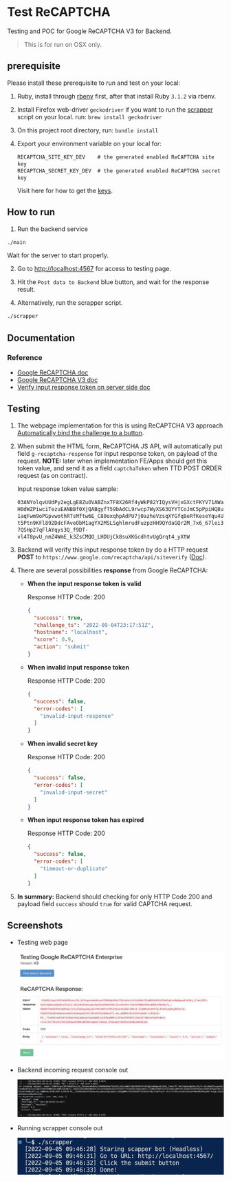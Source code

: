 # Test ReCAPTCHA

Testing and POC for Google ReCAPTCHA V3 for Backend.

> This is for run on OSX only.

## prerequisite

Please install these prerequisite to run and test on your local:

1. Ruby, install through [rbenv](https://www.digitalocean.com/community/tutorials/how-to-install-ruby-on-rails-with-rbenv-on-macos) first, after that install Ruby `3.1.2` via rbenv.
2. Install Firefox web-driver `geckodriver` if you want to run the [scrapper](/scrapper) script on your local. run: `brew install geckodriver`
3. On this project root directory, run: `bundle install`
4. Export your environment variable on your local for:

    ```
    RECAPTCHA_SITE_KEY_DEV    # the generated enabled ReCAPTCHA site key
    RECAPTCHA_SECRET_KEY_DEV  # the generated enabled ReCAPTCHA secret key
    ```

    Visit here for how to get the [keys](https://developers.google.com/recaptcha/intro).

## How to run

1. Run the backend service

  ```bash
  ./main
  ```

  Wait for the server to start properly.

2. Go to [http://localhost:4567](http://localhost:4567) for access to testing page.

3. Hit the `Post data to Backend` blue button, and wait for the response result.

4. Alternatively, run the scrapper script.

  ```bash
  ./scrapper
  ```

## Documentation

### Reference

- [Google ReCAPTCHA doc](https://developers.google.com/recaptcha/intro)
- [Google ReCAPTCHA V3 doc](https://developers.google.com/recaptcha/docs/v3)
- [Verify input response token on server side doc](https://developers.google.com/recaptcha/docs/verify)

## Testing

1. The webpage implementation for this is using ReCAPTCHA V3 approach [Automatically bind the challenge to a button](https://developers.google.com/recaptcha/docs/v3#automatically_bind_the_challenge_to_a_button).

2. When submit the HTML form, ReCAPTCHA JS API, will automatically put field `g-recaptcha-response` for input response token, on payload of the request. __NOTE:__ later when implementation FE/Apps should get this token value, and send it as a field `captchaToken` when TTD POST ORDER request (as on contract).

    Input response token value sample:

    ```
    03ANYolqvUUdPy2egLgE8ZuOVABZnxTF8X26Rf4yWkP82YIQysVHjxGXctFKYV71AWakW9bIMB1kiDW_Xxk1Y_lZr8AmJP6cmvrEvt7assXXnUahuDx0GRb-H0dWZPiwciTezuEANBBf0XjQABgyfT59bAdCL9rwcp7WyXS63QYYTCoJmC5pPpiHQ8uEhdseCNHtOGWJOC2sy6PcrQsH_ZAtkQB1gim6Tx-1aqFwm9oPGpvwothRTsMftw6E_C80oxqhpAdPU7j0azheVzsqXYGfq8eRfKeseYqu4Uc4oJqFrHr_TGyZ2jXWZjCrEMJAw1r63BiStn-t5Ptn9KFl892DdcFAveObM1agYX2MSLSghlmrudFuzpzHH9QYdaGQr2M_7x6_67lei31ZEhr1OOtcYRtEHJZXPHJL4cd7to48LV3UHa5bDyzdBVD2E0-7QSHp27qFlAYqys3Q_f9DT-vl4T8pvU_nmZ4WmE_k3ZsCMQO_LHDUjCk8suXKGcdhtvUgQrqt4_yXtW
    ```

3. Backend will verify this input response token by do a HTTP request __POST__ to `https://www.google.com/recaptcha/api/siteverify` ([Doc](https://developers.google.com/recaptcha/docs/verify)).

4. There are several possibilities __response__ from Google ReCAPTCHA:

    - __When the input response token is valid__
      
      Response HTTP Code: 200

      ```json
      {
        "success": true,
        "challenge_ts": "2022-09-04T23:17:51Z",
        "hostname": "localhost",
        "score": 0.9,
        "action": "submit"
      }
      ```

    - __When invalid input response token__
      
      Response HTTP Code: 200

      ```json
      {
        "success": false,
        "error-codes": [
          "invalid-input-response"
        ]
      }
      ```

    - __When invalid secret key__

      Response HTTP Code: 200

      ```json
      {
        "success": false,
        "error-codes": [
          "invalid-input-secret"
        ]
      }
      ```
    
    - __When input response token has expired__

      Response HTTP Code: 200

      ```json
      {
        "success": false,
        "error-codes": [
          "timeout-or-duplicate"
        ]
      }
      ```

5. __In summary:__ Backend should checking for only HTTP Code 200 and payload field `success` should `true` for valid CAPTCHA request. 

## Screenshots

- Testing web page

  ![Imgur](/screenshots/testing-web-page.png)

- Backend incoming request console out

  ![Imgur](/screenshots/incoming-request-BE-log.png)

- Running scrapper console out

  ![Imgur](/screenshots/running-scrapper-console-out.png)
